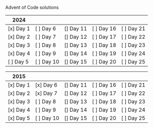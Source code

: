 Advent of Code solutions

| 2024          |               |               |               |               |
| ----          | ----          | ----          | ----          | ----          |
| [x] Day 1     | [ ] Day 6     | [] Day 11     | [ ] Day 16    | [ ] Day 21    |
| [x] Day 2     | [ ] Day 7     | [] Day 12     | [ ] Day 17    | [ ] Day 22    |
| [x] Day 3     | [ ] Day 8     | [] Day 13     | [ ] Day 18    | [ ] Day 23    |
| [x] Day 4     | [ ] Day 9     | [] Day 14     | [ ] Day 19    | [ ] Day 24    |
| [ ] Day 5     | [ ] Day 10    | [] Day 15     | [ ] Day 20    | [ ] Day 25    |



| 2015          |               |               |               |               |
| ----          | ----          | ----          | ----          | ----          |
| [x] Day 1     | [x] Day 6     | [] Day 11     | [ ] Day 16    | [ ] Day 21    |
| [x] Day 2     | [x] Day 7     | [] Day 12     | [ ] Day 17    | [ ] Day 22    |
| [x] Day 3     | [ ] Day 8     | [] Day 13     | [ ] Day 18    | [ ] Day 23    |
| [x] Day 4     | [ ] Day 9     | [] Day 14     | [ ] Day 19    | [ ] Day 24    |
| [x] Day 5     | [ ] Day 10    | [] Day 15     | [ ] Day 20    | [ ] Day 25    |
